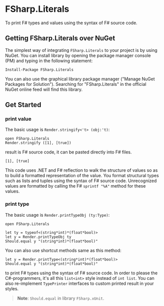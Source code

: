 # FSharp.Literals

To print F# types and values using the syntax of F# source code.


## Getting FSharp.Literals over NuGet

The simplest way of integrating `FSharp.Literals` to your project is by using NuGet. You can install library by opening the package manager console (PM) and typing in the following statement:

```
Install-Package FSharp.Literals
```

You can also use the graphical library package manager ("Manage NuGet Packages for Solution"). Searching for "FSharp.Literals" in the official NuGet online feed will find this library.

## Get Started

### print value

The basic usage is `Render.stringify<'t> (obj:'t)`:

```F#
open FSharp.Literals
Render.stringify ([1], [true])
```

result is F# source code, it can be pasted directly into F# files.

```F#
[1], [true]
```

This code uses .NET and F# reflection to walk the structure of values so as to build a formatted representation of the value. You format structural types such as lists and tuples using the syntax of F# source code. Unrecognized values are formatted by calling the F# `sprintf "%A"` method for these values.

### print type

The basic usage is `Render.printTypeObj (ty:Type)`:

```F#
open FSharp.Literals

let ty = typeof<(string*int)*(float*bool)>
let y = Render.printTypeObj ty
Should.equal y "(string*int)*(float*bool)"

```

You can also use shortcut methods same as this method:

```F#
let y = Render.printType<(string*int)*(float*bool)>
Should.equal y "(string*int)*(float*bool)"
```

to print F# types using the syntax of F# source code. In order to please the C#-programmers, it's all this `list<int>` style instead of `int list`. You can also re-implement `TypePrinter` interfaces to custom printed result in your styles.



> **Note**: `Should.equal` in library `FSharp.xUnit`.